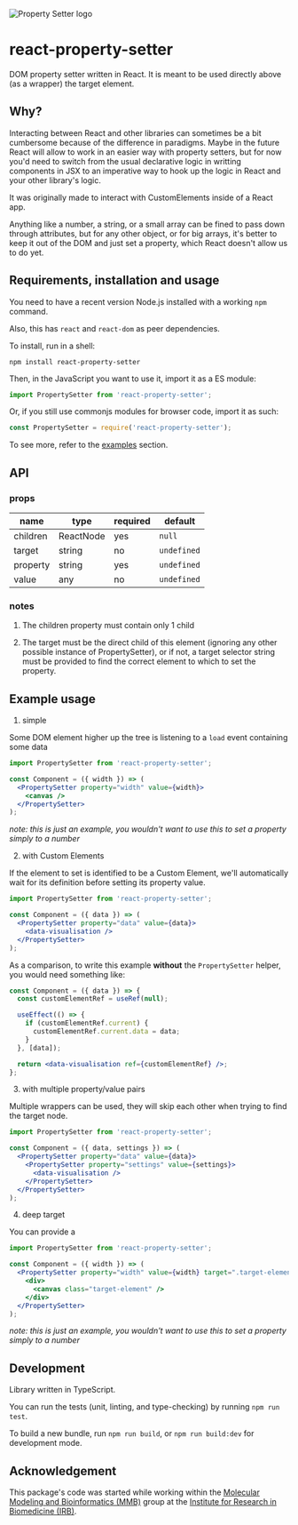![Property Setter logo](https://img.shields.io/npm/v/react-property-setter)

# react-property-setter

DOM property setter written in React. It is meant to be used directly above (as
a wrapper) the target element.

## Why?

Interacting between React and other libraries can sometimes be a bit cumbersome
because of the difference in paradigms. Maybe in the future React will allow to
work in an easier way with property setters, but for now you'd need to switch
from the usual declarative logic in writting components in JSX to an imperative
way to hook up the logic in React and your other library's logic.

It was originally made to interact with CustomElements inside of a React app.

Anything like a number, a string, or a small array can be fined to pass down
through attributes, but for any other object, or for big arrays, it's better to
keep it out of the DOM and just set a property, which React doesn't allow us to
do yet.

## Requirements, installation and usage

You need to have a recent version Node.js installed with a working `npm` command.

Also, this has `react` and `react-dom` as peer dependencies.

To install, run in a shell:

```shell
npm install react-property-setter
```

Then, in the JavaScript you want to use it, import it as a ES module:

```javascript
import PropertySetter from 'react-property-setter';
```

Or, if you still use commonjs modules for browser code, import it as such:

```javascript
const PropertySetter = require('react-property-setter');
```

To see more, refer to the [examples](#example-usage) section.

## API

### props

| name     | type      | required | default     |
| -------- | --------- | -------- | ----------- |
| children | ReactNode | yes      | `null`      |
| target   | string    | no       | `undefined` |
| property | string    | yes      | `undefined` |
| value    | any       | no       | `undefined` |

### notes

1. The children property must contain only 1 child

2. The target must be the direct child of this element (ignoring any other
   possible instance of PropertySetter), or if not, a target selector string must
   be provided to find the correct element to which to set the property.

## Example usage

1. simple

Some DOM element higher up the tree is listening to a `load` event containing some data

```jsx
import PropertySetter from 'react-property-setter';

const Component = ({ width }) => (
  <PropertySetter property="width" value={width}>
    <canvas />
  </PropertySetter>
);
```

_note: this is just an example, you wouldn't want to use this to set a property_
_simply to a number_

2. with Custom Elements

If the element to set is identified to be a Custom Element, we'll automatically
wait for its definition before setting its property value.

```jsx
import PropertySetter from 'react-property-setter';

const Component = ({ data }) => (
  <PropertySetter property="data" value={data}>
    <data-visualisation />
  </PropertySetter>
);
```

As a comparison, to write this example **without** the `PropertySetter` helper, you
would need something like:

```jsx
const Component = ({ data }) => {
  const customElementRef = useRef(null);

  useEffect(() => {
    if (customElementRef.current) {
      customElementRef.current.data = data;
    }
  }, [data]);

  return <data-visualisation ref={customElementRef} />;
};
```

3. with multiple property/value pairs

Multiple wrappers can be used, they will skip each other when trying to find the
target node.

```jsx
import PropertySetter from 'react-property-setter';

const Component = ({ data, settings }) => (
  <PropertySetter property="data" value={data}>
    <PropertySetter property="settings" value={settings}>
      <data-visualisation />
    </PropertySetter>
  </PropertySetter>
);
```

4. deep target

You can provide a

```jsx
import PropertySetter from 'react-property-setter';

const Component = ({ width }) => (
  <PropertySetter property="width" value={width} target=".target-element">
    <div>
      <canvas class="target-element" />
    </div>
  </PropertySetter>
);
```

_note: this is just an example, you wouldn't want to use this to set a property_
_simply to a number_

## Development

Library written in TypeScript.

You can run the tests (unit, linting, and type-checking) by running
`npm run test`.

To build a new bundle, run `npm run build`, or `npm run build:dev` for
development mode.

## Acknowledgement

This package's code was started while working within the
[Molecular Modeling and Bioinformatics (MMB)](https://mmb.irbbarcelona.org/)
group at the
[Institute for Research in Biomedicine (IRB)](https://www.irbbarcelona.org/).
